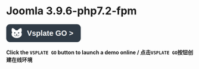 # Joomla 3.9.6-php7.2-fpm

<a href="https://www.vsplate.com/?docker-compose=https://github.com/vsplate/dcenvs/joomla/3.9.6-php7.2-fpm"><img alt="VSPLATE GO" src="https://raw.githubusercontent.com/vsplate/images/master/vsgo_btn.png" width="200px"></a>

**Click the `VSPLATE GO` button to launch a demo online / 点击`VSPLATE GO`按钮创建在线环境**
